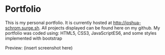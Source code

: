 # Portfolio

This is my personal portfolio.  It is currently hosted at http://joshua-schrom.surge.sh.
All projects displayed can be found here on my github.
My portfolio was coded using: HTML5, CSS3, JavaScriptES6, and some styles implemented with bootstrap

Preview:
(insert screenshot here)
